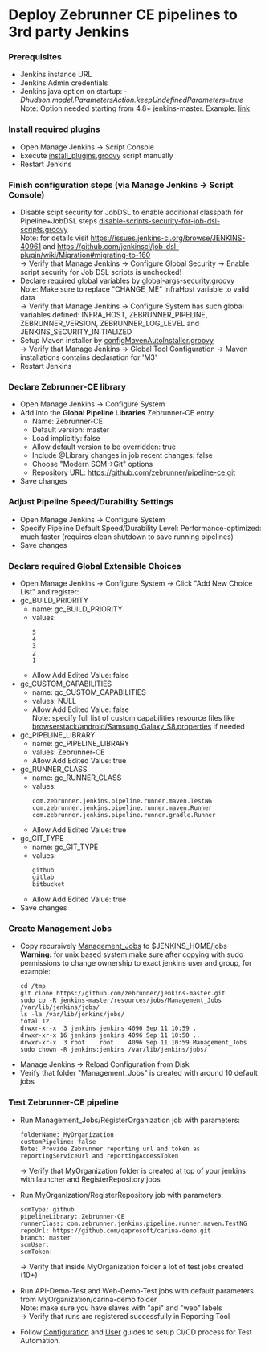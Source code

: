 # Deploy Zebrunner CE pipelines to 3rd party Jenkins

### Prerequisites
* Jenkins instance URL
* Jenkins Admin credentials
* Jenkins java option on startup: <i>-Dhudson.model.ParametersAction.keepUndefinedParameters=true</i>
  Note: Option needed starting from 4.8+ jenkins-master. Example: [link](https://github.com/qaprosoft/qps-infra/commit/4bddc573d5296150d2de39cff4ebb2a60be9895f)

### Install required plugins
* Open Manage Jenkins -> Script Console
* Execute [install_plugins.groovy](https://github.com/qaprosoft/jenkins-master/blob/master/manual_deployment/install_plugins.groovy) script manually
* Restart Jenkins

### Finish configuration steps (via Manage Jenkins -> Script Console)
* Disable scipt security for JobDSL to enable additional classpath for Pipeline+JobDSL steps [disable-scripts-security-for-job-dsl-scripts.groovy](https://github.com/qaprosoft/jenkins-master/blob/master/resources/init.groovy.d/disable-scripts-security-for-job-dsl-scripts.groovy)<br>
  Note: for details visit https://issues.jenkins-ci.org/browse/JENKINS-40961 and https://github.com/jenkinsci/job-dsl-plugin/wiki/Migration#migrating-to-160<br>
  -> Verify that Manage Jenkins -> Configure Global Security -> Enable script security for Job DSL scripts is unchecked!
* Declare required global variables by [global-args-security.groovy](https://github.com/qaprosoft/jenkins-master/blob/master/manual_deployment/global-args-security.groovy)<br>
  Note: Make sure to replace "CHANGE_ME" infraHost variable  to valid data<br>
  -> Verify that Manage Jenkins -> Configure System has such global variables defined: INFRA_HOST, ZEBRUNNER_PIPELINE, ZEBRUNNER_VERSION, ZEBRUNNER_LOG_LEVEL and JENKINS_SECURITY_INITIALIZED<br>
* Setup Maven installer by [configMavenAutoInstaller.groovy](https://github.com/qaprosoft/jenkins-master/blob/master/resources/init.groovy.d/configMavenAutoInstaller.groovy)<br>
  ->  Verify that Manage Jenkins -> Global Tool Configuration -> Maven installations contains declaration for 'M3'
* Restart Jenkins
  
### Declare Zebrunner-CE library
* Open Manage Jenkins -> Configure System
* Add into the <b>Global Pipeline Libraries</b> Zebrunner-CE entry
  * Name: Zebrunner-CE
  * Default version: master
  * Load implicitly: false
  * Allow default version to be overridden: true
  * Include @Library changes in job recent changes: false
  * Choose "Modern SCM->Git" options
  * Repository URL: https://github.com/zebrunner/pipeline-ce.git
* Save changes

### Adjust Pipeline Speed/Durability Settings
* Open Manage Jenkins -> Configure System
* Specify Pipeline Default Speed/Durability Level: Performance-optimized: much faster (requires clean shutdown to save running pipelines)
* Save changes

### Declare required Global Extensible Choices
* Open Manage Jenkins -> Configure System -> Click "Add New Choice List" and register:
* gc_BUILD_PRIORITY
  * name: gc_BUILD_PRIORITY
  * values: 
    ```
    5
    4
    3
    2
    1
    ```
  * Allow Add Edited Value: false
* gc_CUSTOM_CAPABILITIES
  * name: gc_CUSTOM_CAPABILITIES
  * values: NULL
  * Allow Add Edited Value: false<br>
  Note: specify full list of custom capabilities resource files like [browserstack/android/Samsung_Galaxy_S8.properties](https://github.com/qaprosoft/carina-demo/blob/master/src/main/resources/browserstack/android/Samsung_Galaxy_S8.properties) if needed
* gc_PIPELINE_LIBRARY
  * name: gc_PIPELINE_LIBRARY
  * values: Zebrunner-CE
  * Allow Add Edited Value: true
* gc_RUNNER_CLASS
  * name: gc_RUNNER_CLASS
  * values: 
    ```
    com.zebrunner.jenkins.pipeline.runner.maven.TestNG
    com.zebrunner.jenkins.pipeline.runner.maven.Runner
    com.zebrunner.jenkins.pipeline.runner.gradle.Runner
    ```
  * Allow Add Edited Value: true
* gc_GIT_TYPE
  * name: gc_GIT_TYPE
  * values: 
    ```
    github
    gitlab
    bitbucket
    ```
  * Allow Add Edited Value: true
* Save changes
  
### Create Management Jobs
* Copy recursively [Management_Jobs](https://github.com/zebrunner/jenkins-master/tree/master/resources/jobs/Management_Jobs) to $JENKINS_HOME/jobs<br>
  <b>Warning:</b> for unix based system make sure after copying with sudo permissions to change ownership to exact jenkins user and group, for example:
  ```
  cd /tmp
  git clone https://github.com/zebrunner/jenkins-master.git
  sudo cp -R jenkins-master/resources/jobs/Management_Jobs /var/lib/jenkins/jobs/
  ls -la /var/lib/jenkins/jobs/
  total 12
  drwxr-xr-x  3 jenkins jenkins 4096 Sep 11 10:59 .
  drwxr-xr-x 16 jenkins jenkins 4096 Sep 11 10:50 ..
  drwxr-xr-x  3 root    root    4096 Sep 11 10:59 Management_Jobs
  sudo chown -R jenkins:jenkins /var/lib/jenkins/jobs/
  ```
* Manage Jenkins -> Reload Configuration from Disk
* Verify that folder "Management_Jobs" is created with around 10 default jobs
  
### Test Zebrunner-CE pipeline
* Run Management_Jobs/RegisterOrganization job with parameters:
  ```
  folderName: MyOrganization
  customPipeline: false
  Note: Provide Zebrunner reporting url and token as reportingServiceUrl and reportingAccessToken
  ```
  -> Verify that MyOrganization folder is created at top of your jenkins with launcher and RegisterRepository jobs

* Run MyOrganization/RegisterRepository job with parameters:
  ```
  scmType: github
  pipelineLibrary: Zebrunner-CE
  runnerClass: com.zebrunner.jenkins.pipeline.runner.maven.TestNG
  repoUrl: https://github.com/qaprosoft/carina-demo.git
  branch: master
  scmUser:
  scmToken:
  ```
  -> Verify that inside MyOrganization folder a lot of test jobs created (10+)
* Run API-Demo-Test and Web-Demo-Test jobs with default parameters from  MyOrganization/carina-demo folder<br>
  Note: make sure you have slaves with "api" and "web" labels<br>
  -> Verify that runs are registered successfully in Reporting Tool
  
* Follow [Configuration](https://zebrunner.github.io/community-edition/config-guide/) and [User](https://zebrunner.github.io/community-edition/user-guide/) guides to setup CI/CD process for Test Automation.
